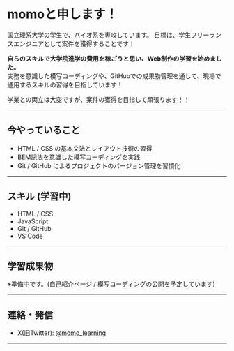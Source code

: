 # momoと申します！

国立理系大学の学生で、バイオ系を専攻しています。
目標は、学生フリーランスエンジニアとして案件を獲得することです！

**自らのスキルで大学院進学の費用を稼ごうと思い、Web制作の学習を始めました。**  
実務を意識した模写コーディングや、GitHubでの成果物管理を通して、現場で通用するスキルの習得を目指しています！

学業との両立は大変ですが、案件の獲得を目指して頑張ります！！

---

## 今やっていること

- HTML / CSS の基本文法とレイアウト技術の習得
- BEM記法を意識した模写コーディングを実践
- Git / GitHub によるプロジェクトのバージョン管理を習慣化

---

## スキル (学習中)

- HTML / CSS 
- JavaScript 
- Git / GitHub 
- VS Code

---

## 学習成果物

※準備中です。(自己紹介ページ / 模写コーディングの公開を予定しています)

---

## 連絡・発信

- X(旧Twitter): [@momo_learning](https://x.com/momo_learning)

---

<!-- 最終更新: 2025/04/15 -->
